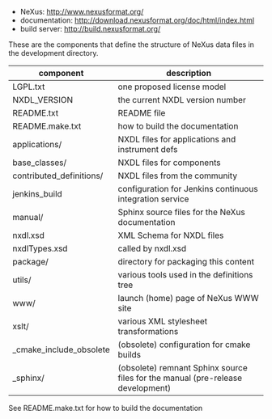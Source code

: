 * NeXus: http://www.nexusformat.org/
* documentation: http://download.nexusformat.org/doc/html/index.html
* build server: http://build.nexusformat.org/

These are the components that define the structure of NeXus data files 
in the development directory.

| component                   | description                                       |
|-----------------------------|---------------------------------------------------|
| LGPL.txt                    | one proposed license model                        |
| NXDL_VERSION                | the current NXDL version number                   |
| README.txt                  | README file                                       |
| README.make.txt             | how to build the documentation                    |
| applications/               | NXDL files for applications and instrument defs   |
| base_classes/               | NXDL files for components                         |
| contributed_definitions/    | NXDL files from the community                     |
| jenkins_build               | configuration for Jenkins continuous integration service |
| manual/                     | Sphinx source files for the NeXus documentation   |
| nxdl.xsd                    | XML Schema for NXDL files                         |
| nxdlTypes.xsd               | called by nxdl.xsd                                |
| package/                    | directory for packaging this content              |
| utils/                      | various tools used in the definitions tree        |
| www/                        | launch (home) page of NeXus WWW site              |
| xslt/                       | various XML stylesheet transformations            |
| _cmake_include_obsolete     | (obsolete) configuration for cmake builds         |
| _sphinx/                    | (obsolete) remnant Sphinx source files for the manual (pre-release development) |

See README.make.txt for how to build the documentation
